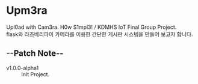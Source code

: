 # Upm3ra
Upl0ad with Cam3ra. H0w S1mpl3! / KDMHS IoT Final Group Project.<br>
flask와 라즈베리파이 카메라를 이용한 간단한 게시판 시스템을 만들어 보고자 합니다.

<h2>--Patch Note--</h2>
<dl>
      <dt>v1.0.0-alpha1</dt>
      <dd>Init Project.</dd>
</dl>
<!-- {% for i in data_list %}
            <tr>
                <td>
                    {{ i }}
                </td>
                <td>
                    {{ i[0] }}
                </td>
                <td>
                    {{ i[1] }}
                </td>
                <td>
                    {{ i[2] }}
                </td>
            </tr>
            {% endfor % } -->
